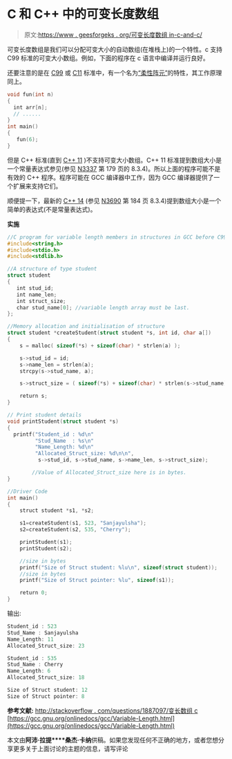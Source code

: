 # C 和 C++ 中的可变长度数组

> 原文:[https://www . geesforgeks . org/可变长度数组 in-c-and-c/](https://www.geeksforgeeks.org/variable-length-arrays-in-c-and-c/)

可变长度数组是我们可以分配可变大小的自动数组(在堆栈上)的一个特性。c 支持 C99 标准的可变大小数组。例如，下面的程序在 c 语言中编译并运行良好。

还要注意的是在 [C99](https://en.wikipedia.org/wiki/C99) 或 [C11](https://en.wikipedia.org/wiki/C11_(C_standard_revision)) 标准中，有一个名为[“柔性阵元”](https://en.wikipedia.org/wiki/Flexible_array_member)的特性，其工作原理同上。

```cpp
void fun(int n)
{
  int arr[n];
  // ......
} 
int main()
{
   fun(6);
}
```

但是 C++ 标准(直到 [C++ 11](https://en.wikipedia.org/wiki/C%2B%2B11) )不支持可变大小数组。C++ 11 标准提到数组大小是一个常量表达式参见(参见 [N3337](http://www.open-std.org/jtc1/sc22/wg21/docs/papers/2012/n3337.pdf) 第 179 页的 8.3.4)。所以上面的程序可能不是有效的 C++ 程序。程序可能在 GCC 编译器中工作，因为 GCC 编译器提供了一个扩展来支持它们。

顺便提一下，最新的 [C++ 14](https://en.wikipedia.org/wiki/C%2B%2B14) (参见 [N3690](https://isocpp.org/files/papers/N3690.pdf) 第 184 页 8.3.4)提到数组大小是一个简单的表达式(不是常量表达式)。

**实施**

```cpp
//C program for variable length members in structures in GCC before C99.
#include<string.h>
#include<stdio.h>
#include<stdlib.h>

//A structure of type student
struct student
{
   int stud_id;
   int name_len;
   int struct_size;
   char stud_name[0]; //variable length array must be last.
};

//Memory allocation and initialisation of structure
struct student *createStudent(struct student *s, int id, char a[])
{
    s = malloc( sizeof(*s) + sizeof(char) * strlen(a) );

    s->stud_id = id;
    s->name_len = strlen(a);
    strcpy(s->stud_name, a);

    s->struct_size = ( sizeof(*s) + sizeof(char) * strlen(s->stud_name) );

    return s;    
}

// Print student details
void printStudent(struct student *s)
{
  printf("Student_id : %d\n"
         "Stud_Name  : %s\n"
         "Name_Length: %d\n"
         "Allocated_Struct_size: %d\n\n",
          s->stud_id, s->stud_name, s->name_len, s->struct_size); 

        //Value of Allocated_Struct_size here is in bytes.
}

//Driver Code
int main()
{
    struct student *s1, *s2;

    s1=createStudent(s1, 523, "Sanjayulsha");
    s2=createStudent(s2, 535, "Cherry");

    printStudent(s1);
    printStudent(s2);

    //size in bytes
    printf("Size of Struct student: %lu\n", sizeof(struct student));
    //size in bytes
    printf("Size of Struct pointer: %lu", sizeof(s1));

    return 0;
}
```

输出:

```cpp
Student_id : 523
Stud_Name : Sanjayulsha
Name_Length: 11
Allocated_Struct_size: 23 

Student_id : 535
Stud_Name : Cherry
Name_Length: 6
Allocated_Struct_size: 18

Size of Struct student: 12
Size of Struct pointer: 8

```

**参考文献:**
[http://stackoverflow . com/questions/1887097/变长数组 c](http://stackoverflow.com/questions/1887097/variable-length-arrays-in-c)
[https://gcc.gnu.org/onlinedocs/gcc/Variable-Length.html](https://gcc.gnu.org/onlinedocs/gcc/Variable-Length.html)

本文由**阿沛·拉提****桑杰·卡纳**供稿。如果您发现任何不正确的地方，或者您想分享更多关于上面讨论的主题的信息，请写评论